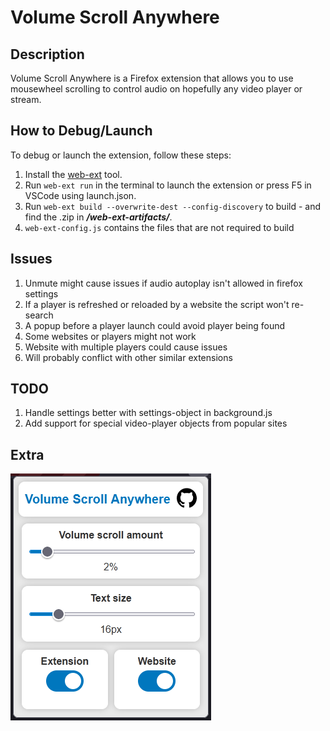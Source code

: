 # Volume Scroll Anywhere

## Description
Volume Scroll Anywhere is a Firefox extension that allows you to use mousewheel scrolling to control audio on hopefully any video player or stream.

## How to Debug/Launch
To debug or launch the extension, follow these steps:
1. Install the [web-ext](https://extensionworkshop.com/documentation/develop/getting-started-with-web-ext/) tool.
2. Run `web-ext run` in the terminal to launch the extension or press F5 in VSCode using launch.json.
3. Run `web-ext build --overwrite-dest --config-discovery` to build - and find the .zip in ***/web-ext-artifacts/***.
4. `web-ext-config.js` contains the files that are not required to build


## Issues
1. Unmute might cause issues if audio autoplay isn't allowed in firefox settings
2. If a player is refreshed or reloaded by a website the script won't re-search
3. A popup before a player launch could avoid player being found
4. Some websites or players might not work
5. Website with multiple players could cause issues
6. Will probably conflict with other similar extensions

## TODO
1. Handle settings better with settings-object in background.js
2. Add support for special video-player objects from popular sites

## Extra
![alt text](/ReadmeImages/app.png)
